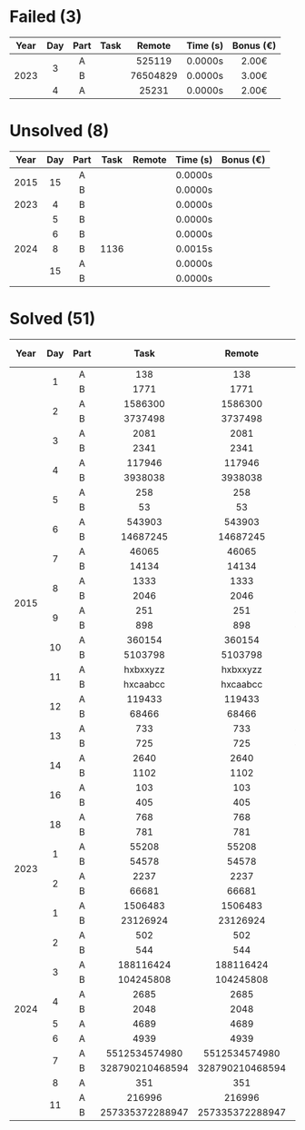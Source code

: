 <div>
    <style>
        td, th, tr {text-align: center;}
    </style>
    <h1>
        Failed (3)
    </h1>
    <table>
        <thead>
            <th>
                Year
            </th>
            <th>
                Day
            </th>
            <th>
                Part
            </th>
            <th>
                Task
            </th>
            <th>
                Remote
            </th>
            <th>
                Time (s)
            </th>
            <th>
                Bonus (€)
            </th>
        </thead>
        <tbody>
            <tr>
                <td rowspan="3">
                    2023
                </td>
                <td rowspan="2">
                    3
                </td>
                <td>
                    A
                </td>
                <td>
                </td>
                <td>
                    525119
                </td>
                <td>
                    0.0000s
                </td>
                <td>
                    2.00€
                </td>
            </tr>
            <tr>
                <td>
                    B
                </td>
                <td>
                </td>
                <td>
                    76504829
                </td>
                <td>
                    0.0000s
                </td>
                <td>
                    3.00€
                </td>
            </tr>
            <tr>
                <td rowspan="1">
                    4
                </td>
                <td>
                    A
                </td>
                <td>
                </td>
                <td>
                    25231
                </td>
                <td>
                    0.0000s
                </td>
                <td>
                    2.00€
                </td>
            </tr>
        </tbody>
    </table>
</div>

<div>
    <style>
        td, th, tr {text-align: center;}
    </style>
    <h1>
        Unsolved (8)
    </h1>
    <table>
        <thead>
            <th>
                Year
            </th>
            <th>
                Day
            </th>
            <th>
                Part
            </th>
            <th>
                Task
            </th>
            <th>
                Remote
            </th>
            <th>
                Time (s)
            </th>
            <th>
                Bonus (€)
            </th>
        </thead>
        <tbody>
            <tr>
                <td rowspan="2">
                    2015
                </td>
                <td rowspan="2">
                    15
                </td>
                <td>
                    A
                </td>
                <td>
                </td>
                <td>
                </td>
                <td>
                    0.0000s
                </td>
                <td>
                </td>
            </tr>
            <tr>
                <td>
                    B
                </td>
                <td>
                </td>
                <td>
                </td>
                <td>
                    0.0000s
                </td>
                <td>
                </td>
            </tr>
            <tr>
                <td rowspan="1">
                    2023
                </td>
                <td rowspan="1">
                    4
                </td>
                <td>
                    B
                </td>
                <td>
                </td>
                <td>
                </td>
                <td>
                    0.0000s
                </td>
                <td>
                </td>
            </tr>
            <tr>
                <td rowspan="5">
                    2024
                </td>
                <td rowspan="1">
                    5
                </td>
                <td>
                    B
                </td>
                <td>
                </td>
                <td>
                </td>
                <td>
                    0.0000s
                </td>
                <td>
                </td>
            </tr>
            <tr>
                <td rowspan="1">
                    6
                </td>
                <td>
                    B
                </td>
                <td>
                </td>
                <td>
                </td>
                <td>
                    0.0000s
                </td>
                <td>
                </td>
            </tr>
            <tr>
                <td rowspan="1">
                    8
                </td>
                <td>
                    B
                </td>
                <td>
                    1136
                </td>
                <td>
                </td>
                <td>
                    0.0015s
                </td>
                <td>
                </td>
            </tr>
            <tr>
                <td rowspan="2">
                    15
                </td>
                <td>
                    A
                </td>
                <td>
                </td>
                <td>
                </td>
                <td>
                    0.0000s
                </td>
                <td>
                </td>
            </tr>
            <tr>
                <td>
                    B
                </td>
                <td>
                </td>
                <td>
                </td>
                <td>
                    0.0000s
                </td>
                <td>
                </td>
            </tr>
        </tbody>
    </table>
</div>

<div>
    <style>
        td, th, tr {text-align: center;}
    </style>
    <h1>
        Solved (51)
    </h1>
    <table>
        <thead>
            <th>
                Year
            </th>
            <th>
                Day
            </th>
            <th>
                Part
            </th>
            <th>
                Task
            </th>
            <th>
                Remote
            </th>
            <th>
                Time (s)
            </th>
            <th>
                Bonus (€)
            </th>
        </thead>
        <tbody>
            <tr>
                <td rowspan="32">
                    2015
                </td>
                <td rowspan="2">
                    1
                </td>
                <td>
                    A
                </td>
                <td>
                    138
                </td>
                <td>
                    138
                </td>
                <td>
                    0.0008s
                </td>
                <td>
                </td>
            </tr>
            <tr>
                <td>
                    B
                </td>
                <td>
                    1771
                </td>
                <td>
                    1771
                </td>
                <td>
                    0.0001s
                </td>
                <td>
                </td>
            </tr>
            <tr>
                <td rowspan="2">
                    2
                </td>
                <td>
                    A
                </td>
                <td>
                    1586300
                </td>
                <td>
                    1586300
                </td>
                <td>
                    0.0020s
                </td>
                <td>
                </td>
            </tr>
            <tr>
                <td>
                    B
                </td>
                <td>
                    3737498
                </td>
                <td>
                    3737498
                </td>
                <td>
                    0.0034s
                </td>
                <td>
                </td>
            </tr>
            <tr>
                <td rowspan="2">
                    3
                </td>
                <td>
                    A
                </td>
                <td>
                    2081
                </td>
                <td>
                    2081
                </td>
                <td>
                    0.0020s
                </td>
                <td>
                </td>
            </tr>
            <tr>
                <td>
                    B
                </td>
                <td>
                    2341
                </td>
                <td>
                    2341
                </td>
                <td>
                    0.0033s
                </td>
                <td>
                </td>
            </tr>
            <tr>
                <td rowspan="2">
                    4
                </td>
                <td>
                    A
                </td>
                <td>
                    117946
                </td>
                <td>
                    117946
                </td>
                <td>
                    0.1313s
                </td>
                <td>
                </td>
            </tr>
            <tr>
                <td>
                    B
                </td>
                <td>
                    3938038
                </td>
                <td>
                    3938038
                </td>
                <td>
                    0.6564s
                </td>
                <td>
                </td>
            </tr>
            <tr>
                <td rowspan="2">
                    5
                </td>
                <td>
                    A
                </td>
                <td>
                    258
                </td>
                <td>
                    258
                </td>
                <td>
                    0.0068s
                </td>
                <td>
                </td>
            </tr>
            <tr>
                <td>
                    B
                </td>
                <td>
                    53
                </td>
                <td>
                    53
                </td>
                <td>
                    0.0083s
                </td>
                <td>
                </td>
            </tr>
            <tr>
                <td rowspan="2">
                    6
                </td>
                <td>
                    A
                </td>
                <td>
                    543903
                </td>
                <td>
                    543903
                </td>
                <td>
                    0.0480s
                </td>
                <td>
                </td>
            </tr>
            <tr>
                <td>
                    B
                </td>
                <td>
                    14687245
                </td>
                <td>
                    14687245
                </td>
                <td>
                    0.0472s
                </td>
                <td>
                </td>
            </tr>
            <tr>
                <td rowspan="2">
                    7
                </td>
                <td>
                    A
                </td>
                <td>
                    46065
                </td>
                <td>
                    46065
                </td>
                <td>
                    0.0042s
                </td>
                <td>
                </td>
            </tr>
            <tr>
                <td>
                    B
                </td>
                <td>
                    14134
                </td>
                <td>
                    14134
                </td>
                <td>
                    0.0025s
                </td>
                <td>
                </td>
            </tr>
            <tr>
                <td rowspan="2">
                    8
                </td>
                <td>
                    A
                </td>
                <td>
                    1333
                </td>
                <td>
                    1333
                </td>
                <td>
                    0.0119s
                </td>
                <td>
                </td>
            </tr>
            <tr>
                <td>
                    B
                </td>
                <td>
                    2046
                </td>
                <td>
                    2046
                </td>
                <td>
                    0.0034s
                </td>
                <td>
                </td>
            </tr>
            <tr>
                <td rowspan="2">
                    9
                </td>
                <td>
                    A
                </td>
                <td>
                    251
                </td>
                <td>
                    251
                </td>
                <td>
                    4.8375s
                </td>
                <td>
                </td>
            </tr>
            <tr>
                <td>
                    B
                </td>
                <td>
                    898
                </td>
                <td>
                    898
                </td>
                <td>
                    4.6626s
                </td>
                <td>
                </td>
            </tr>
            <tr>
                <td rowspan="2">
                    10
                </td>
                <td>
                    A
                </td>
                <td>
                    360154
                </td>
                <td>
                    360154
                </td>
                <td>
                    0.0386s
                </td>
                <td>
                </td>
            </tr>
            <tr>
                <td>
                    B
                </td>
                <td>
                    5103798
                </td>
                <td>
                    5103798
                </td>
                <td>
                    0.1172s
                </td>
                <td>
                </td>
            </tr>
            <tr>
                <td rowspan="2">
                    11
                </td>
                <td>
                    A
                </td>
                <td>
                    hxbxxyzz
                </td>
                <td>
                    hxbxxyzz
                </td>
                <td>
                    0.0104s
                </td>
                <td>
                </td>
            </tr>
            <tr>
                <td>
                    B
                </td>
                <td>
                    hxcaabcc
                </td>
                <td>
                    hxcaabcc
                </td>
                <td>
                    0.2094s
                </td>
                <td>
                </td>
            </tr>
            <tr>
                <td rowspan="2">
                    12
                </td>
                <td>
                    A
                </td>
                <td>
                    119433
                </td>
                <td>
                    119433
                </td>
                <td>
                    0.0029s
                </td>
                <td>
                </td>
            </tr>
            <tr>
                <td>
                    B
                </td>
                <td>
                    68466
                </td>
                <td>
                    68466
                </td>
                <td>
                    0.0049s
                </td>
                <td>
                </td>
            </tr>
            <tr>
                <td rowspan="2">
                    13
                </td>
                <td>
                    A
                </td>
                <td>
                    733
                </td>
                <td>
                    733
                </td>
                <td>
                    4.7848s
                </td>
                <td>
                </td>
            </tr>
            <tr>
                <td>
                    B
                </td>
                <td>
                    725
                </td>
                <td>
                    725
                </td>
                <td>
                    4.8482s
                </td>
                <td>
                </td>
            </tr>
            <tr>
                <td rowspan="2">
                    14
                </td>
                <td>
                    A
                </td>
                <td>
                    2640
                </td>
                <td>
                    2640
                </td>
                <td>
                    0.0245s
                </td>
                <td>
                </td>
            </tr>
            <tr>
                <td>
                    B
                </td>
                <td>
                    1102
                </td>
                <td>
                    1102
                </td>
                <td>
                    0.0048s
                </td>
                <td>
                </td>
            </tr>
            <tr>
                <td rowspan="2">
                    16
                </td>
                <td>
                    A
                </td>
                <td>
                    103
                </td>
                <td>
                    103
                </td>
                <td>
                    0.0033s
                </td>
                <td>
                </td>
            </tr>
            <tr>
                <td>
                    B
                </td>
                <td>
                    405
                </td>
                <td>
                    405
                </td>
                <td>
                    0.0023s
                </td>
                <td>
                </td>
            </tr>
            <tr>
                <td rowspan="2">
                    18
                </td>
                <td>
                    A
                </td>
                <td>
                    768
                </td>
                <td>
                    768
                </td>
                <td>
                    0.0891s
                </td>
                <td>
                </td>
            </tr>
            <tr>
                <td>
                    B
                </td>
                <td>
                    781
                </td>
                <td>
                    781
                </td>
                <td>
                    0.0815s
                </td>
                <td>
                </td>
            </tr>
            <tr>
                <td rowspan="4">
                    2023
                </td>
                <td rowspan="2">
                    1
                </td>
                <td>
                    A
                </td>
                <td>
                    55208
                </td>
                <td>
                    55208
                </td>
                <td>
                    0.0015s
                </td>
                <td>
                    2.00€
                </td>
            </tr>
            <tr>
                <td>
                    B
                </td>
                <td>
                    54578
                </td>
                <td>
                    54578
                </td>
                <td>
                    0.0053s
                </td>
                <td>
                    3.00€
                </td>
            </tr>
            <tr>
                <td rowspan="2">
                    2
                </td>
                <td>
                    A
                </td>
                <td>
                    2237
                </td>
                <td>
                    2237
                </td>
                <td>
                    0.0002s
                </td>
                <td>
                    2.00€
                </td>
            </tr>
            <tr>
                <td>
                    B
                </td>
                <td>
                    66681
                </td>
                <td>
                    66681
                </td>
                <td>
                    0.0001s
                </td>
                <td>
                    3.00€
                </td>
            </tr>
            <tr>
                <td rowspan="15">
                    2024
                </td>
                <td rowspan="2">
                    1
                </td>
                <td>
                    A
                </td>
                <td>
                    1506483
                </td>
                <td>
                    1506483
                </td>
                <td>
                    0.0004s
                </td>
                <td>
                    3.00€
                </td>
            </tr>
            <tr>
                <td>
                    B
                </td>
                <td>
                    23126924
                </td>
                <td>
                    23126924
                </td>
                <td>
                    0.0102s
                </td>
                <td>
                    7.00€
                </td>
            </tr>
            <tr>
                <td rowspan="2">
                    2
                </td>
                <td>
                    A
                </td>
                <td>
                    502
                </td>
                <td>
                    502
                </td>
                <td>
                    0.0022s
                </td>
                <td>
                    3.00€
                </td>
            </tr>
            <tr>
                <td>
                    B
                </td>
                <td>
                    544
                </td>
                <td>
                    544
                </td>
                <td>
                    0.0018s
                </td>
                <td>
                    7.00€
                </td>
            </tr>
            <tr>
                <td rowspan="2">
                    3
                </td>
                <td>
                    A
                </td>
                <td>
                    188116424
                </td>
                <td>
                    188116424
                </td>
                <td>
                    0.0015s
                </td>
                <td>
                    3.00€
                </td>
            </tr>
            <tr>
                <td>
                    B
                </td>
                <td>
                    104245808
                </td>
                <td>
                    104245808
                </td>
                <td>
                    0.0014s
                </td>
                <td>
                    7.00€
                </td>
            </tr>
            <tr>
                <td rowspan="2">
                    4
                </td>
                <td>
                    A
                </td>
                <td>
                    2685
                </td>
                <td>
                    2685
                </td>
                <td>
                    0.0140s
                </td>
                <td>
                    3.00€
                </td>
            </tr>
            <tr>
                <td>
                    B
                </td>
                <td>
                    2048
                </td>
                <td>
                    2048
                </td>
                <td>
                    0.0069s
                </td>
                <td>
                    7.00€
                </td>
            </tr>
            <tr>
                <td rowspan="1">
                    5
                </td>
                <td>
                    A
                </td>
                <td>
                    4689
                </td>
                <td>
                    4689
                </td>
                <td>
                    0.0006s
                </td>
                <td>
                    5.00€
                </td>
            </tr>
            <tr>
                <td rowspan="1">
                    6
                </td>
                <td>
                    A
                </td>
                <td>
                    4939
                </td>
                <td>
                    4939
                </td>
                <td>
                    0.0019s
                </td>
                <td>
                    5.00€
                </td>
            </tr>
            <tr>
                <td rowspan="2">
                    7
                </td>
                <td>
                    A
                </td>
                <td>
                    5512534574980
                </td>
                <td>
                    5512534574980
                </td>
                <td>
                    0.0395s
                </td>
                <td>
                    3.00€
                </td>
            </tr>
            <tr>
                <td>
                    B
                </td>
                <td>
                    328790210468594
                </td>
                <td>
                    328790210468594
                </td>
                <td>
                    1.3724s
                </td>
                <td>
                    7.00€
                </td>
            </tr>
            <tr>
                <td rowspan="1">
                    8
                </td>
                <td>
                    A
                </td>
                <td>
                    351
                </td>
                <td>
                    351
                </td>
                <td>
                    0.0006s
                </td>
                <td>
                </td>
            </tr>
            <tr>
                <td rowspan="2">
                    11
                </td>
                <td>
                    A
                </td>
                <td>
                    216996
                </td>
                <td>
                    216996
                </td>
                <td>
                    0.0026s
                </td>
                <td>
                    5.00€
                </td>
            </tr>
            <tr>
                <td>
                    B
                </td>
                <td>
                    257335372288947
                </td>
                <td>
                    257335372288947
                </td>
                <td>
                    0.0544s
                </td>
                <td>
                    10.00€
                </td>
            </tr>
        </tbody>
    </table>
</div>

